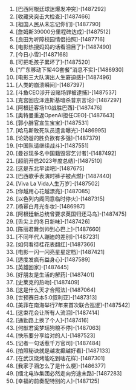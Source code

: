 
1. [巴西阿根廷球迷爆发冲突]-[1487292]
1. [收藏夹突击大检查]-[1487466]
1. [祖国人民从未忘记你们]-[1487790]
1. [詹姆斯39000分里程碑达成]-[1487512]
1. [良田为听障校园情侣拍照]-[1487716]
1. [电影热搜妈妈的话看泪目了]-[1487490]
1. [今日小雪]-[1487168]
1. [可把毛孩子累坏了]-[1487520]
1. [“广东移动下架4G套餐”消息不实]-[1486930]
1. [电影三大队演出人生窘迫感]-[1487496]
1. [人类的崩溃瞬间]-[1487397]
1. [斗鱼CEO涉开设赌场罪被逮捕]-[1487537]
1. [克宫回应泽连斯基暗杀普京言论]-[1487297]
1. [阿根廷客场1:0战胜巴西]-[1487476]
1. [奥特曼重返OpenAI担任CEO]-[1487643]
1. [郭小胖官宣生宝宝]-[1487531]
1. [哈马斯敢死队员遗言曝光]-[1486995]
1. [论奶爸的胜负欲有多强]-[1487379]
1. [中国队请继续战斗]-[1487551]
1. [曼谷现多名中国籍毁容乞讨者]-[1487492]
1. [超前开启2023年度总结]-[1487510]
1. [这是东北早读吧]-[1487675]
1. [巴西歌手表演时裤子被点燃]-[1487440]
1. [Viva La Vida人生万岁]-[1487502]
1. [你越用心花越漂亮]-[1487085]
1. [以色列内阁同意临时停火]-[1487315]
1. [杨幂白月光冬妆]-[1486987]
1. [阿根廷新总统曾要求英国归还马岛]-[1487475]
1. [舌尖上的冬日新味]-[1487426]
1. [陈丽君舞剑帅到心巴上]-[1487660]
1. [不同年代人蹦迪的差别]-[1487231]
1. [如何看待桂花表翻红]-[1487366]
1. [电影一闪一闪亮星星定档]-[1487421]
1. [适度发疯有益身心]-[1487589]
1. [英雄回家]-[1487445]
1. [好朋友是生活的解药]-[1487401]
1. [史莱克的热吻]-[1487409]
1. [这是什么天才合照法]-[1487064]
1. [世预赛日本5:0叙利亚]-[1487313]
1. [美菲在南海举行7年来首次联合巡逻]-[1487542]
1. [这束花会让所有人流泪]-[1487414]
1. [通勤路上换了个人]-[1487416]
1. [何猷君奚梦瑶狗粮不停]-[1487063]
1. [快乐要分享给对的人]-[1487523]
1. [记者一句话惹千万官司]-[1487484]
1. [拍照秘诀就是越发癫越好看]-[1487133]
1. [在武汉烧烤能吃到啥花样]-[1487301]
1. [我家子涵怎么了是什么梗]-[1486377]
1. [缅北电诈集团必然走向穷途末路]-[1487283]
1. [幸福的前奏配特别的人]-[1487125]